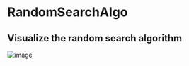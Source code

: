 # RandomSearchAlgo
## Visualize the random search algorithm

![image](https://github.com/Aashray446/RandomSearchAlgo/assets/69245931/7034937a-4e24-443f-80f3-a479b8a03655)
